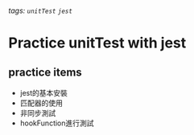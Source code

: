 ###### tags: `unitTest` `jest`
# Practice unitTest with jest
## practice items
* jest的基本安裝
* 匹配器的使用
* 非同步測試
* hookFunction進行測試